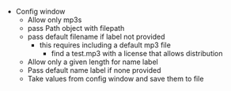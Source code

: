 - Config window
	- Allow only mp3s
	- pass Path object with filepath
	- pass default filename if label not provided
		- this requires including a default mp3 file
			- find a test.mp3 with a license that allows distribution
	- Allow only a given length for name label
	- Pass default name label if none provided
	- Take values from config window and save them to file

